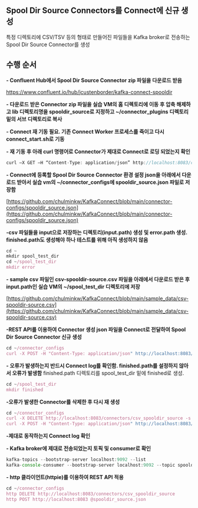 
## Spool Dir Source Connectors를 Connect에 신규 생성
 
특정 디렉토리에 CSV/TSV 등의 형태로 만들어진 파일들을 Kafka broker로 전송하는 Spool Dir Source Connector를 생성  
 
## 수행 순서
**- Confluent Hub에서 Spool Dir Source Connector zip 파일을 다운로드 받음**

https://www.confluent.io/hub/jcustenborder/kafka-connect-spooldir 

 
**- 다운로드 받은 Connector zip 파일을 실습 VM의 홈 디렉토리에 이동 후 압축 해제하고 lib 디렉토리명을 spooldir_source로 지정하고 ~/connector_plugins 디렉토리 밑의 서브 디렉토리로 복사**

 
**- Connect 재 기동 필요. 기존 Connect Worker 프로세스를 죽이고 다시 connect_start.sh로 기동**

 
**- 재 기동 후 아래 curl 명령어로 Connector가 제대로 Connect로 로딩 되었는지 확인**

```js
curl –X GET –H “Content-Type: application/json” http://localhost:8083/connector-plugins
```

**- Connect에 등록할 Spool Dir Source Connector 환경 설정 json을 아래에서 다운로드 받아서 실습 vm의 ~/connector_configs에 spooldir_source.json 파일로 저장함**

[https://github.com/chulminkw/KafkaConnect/blob/main/connector-configs/spooldir_source.json](https://github.com/chulminkw/KafkaConnect/blob/main/connector-configs/spooldir_source.json)

**-csv 파일들을 input으로 저장하는 디렉토리(input.path) 생성 및 error.path 생성. finished.path도 생성해야 하나 테스트를 위해 아직 생성하지 않음**

```js
cd ~
mkdir spool_test_dir
cd ~/spool_test_dir
mkdir error
```

**- sample csv 파일인 csv-spooldir-source.csv 파일을 아래에서 다운로드 받은 후 input.path인 실습 VM의 ~/spool_test_dir 디렉토리에 저장**

[https://github.com/chulminkw/KafkaConnect/blob/main/sample_data/csv-spooldir-source.csv](https://github.com/chulminkw/KafkaConnect/blob/main/sample_data/csv-spooldir-source.csv)

**-REST API를 이용하여 Connector 생성 json 파일을 Connect로 전달하여 Spool Dir Source Connector 신규 생성**
```js
cd ~/connector_configs
curl -X POST -H "Content-Type: application/json" http://localhost:8083/connectors --data @spooldir_source.json
```

**- 오류가 발생하는지 반드시 Connect log를 확인함. finished.path를 설정하지 않아서 오류가 발생함**
finished.path 디렉토리를 spool_test_dir 밑에 finished로 생성. 
```js
cd ~/spool_test_dir
mkdir finished
```

**-오류가 발생한 Connector를 삭제한 후 다시 재 생성**
```js
cd ~/connector_configs
curl -X DELETE http://localhost:8083/connectors/csv_spooldir_source -s
curl -X POST -H "Content-Type: application/json" http://localhost:8083/connectors --data @spooldir_source.json
```

**-제대로 동작하는지 Connect log 확인**

**- Kafka broker에 제대로 전송되었는지 토픽 및 consumer로 확인**
```js
kafka-topics --bootstrap-server localhost:9092 --list
kafka-console-consumer --bootstrap-server localhost:9092 --topic spooldir-testing-topic --from-beginning --property print.key=true
```


**- http 클라이언트(httpie)를 이용하여 REST API 적용**
```js
cd ~/connector_configs
http DELETE http://localhost:8083/connectors/csv_spooldir_source
http POST http://localhost:8083 @spooldir_source.json
```







